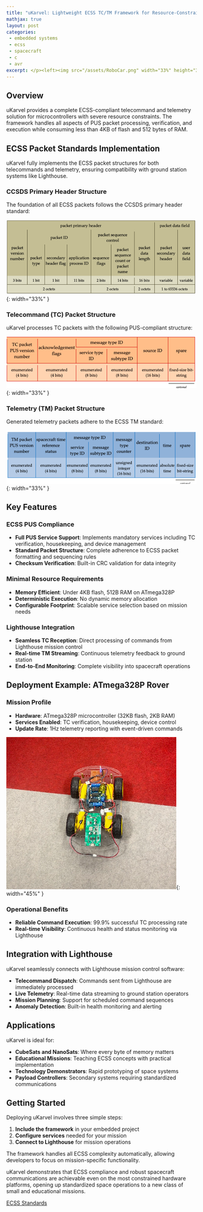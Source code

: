 ```yaml
---
title: "uKarvel: Lightweight ECSS TC/TM Framework for Resource-Constrained Systems"
mathjax: true
layout: post
categories:
 - embedded systems
 - ecss
 - spacecraft
 - c
 - avr
excerpt: </p><left><img src="/assets/RoboCar.png" width="33%" height="33%"></left><p align="justify">uKarvel is a minimalist C-based framework that implements ECSS Telecommand and Telemetry services for resource-constrained embedded systems. Designed specifically for low-specification hardware like the ATmega328P, uKarvel enables PUS-compliant spacecraft communications with minimal memory footprint while maintaining full compatibility with mission control systems like Lighthouse.</p>
---
```


## Overview

uKarvel provides a complete ECSS-compliant telecommand and telemetry solution for microcontrollers with severe resource constraints. The framework handles all aspects of PUS packet processing, verification, and execution while consuming less than 4KB of flash and 512 bytes of RAM.

## ECSS Packet Standards Implementation

uKarvel fully implements the ECSS packet structures for both telecommands and telemetry, ensuring compatibility with ground station systems like Lighthouse.

### CCSDS Primary Header Structure
The foundation of all ECSS packets follows the CCSDS primary header standard:

![CCSDS Primary Header Structure](/assets/CCSDS.png){: width="33%" }

### Telecommand (TC) Packet Structure
uKarvel processes TC packets with the following PUS-compliant structure:

![TC Packet Structure](/assets/TC.png){: width="33%" }

### Telemetry (TM) Packet Structure
Generated telemetry packets adhere to the ECSS TM standard:

![TM Packet Structure](/assets/TM.png){: width="33%" }

## Key Features

### ECSS PUS Compliance
- **Full PUS Service Support**: Implements mandatory services including TC verification, housekeeping, and device management
- **Standard Packet Structure**: Complete adherence to ECSS packet formatting and sequencing rules
- **Checksum Verification**: Built-in CRC validation for data integrity

### Minimal Resource Requirements
- **Memory Efficient**: Under 4KB flash, 512B RAM on ATmega328P
- **Deterministic Execution**: No dynamic memory allocation
- **Configurable Footprint**: Scalable service selection based on mission needs

### Lighthouse Integration
- **Seamless TC Reception**: Direct processing of commands from Lighthouse mission control
- **Real-time TM Streaming**: Continuous telemetry feedback to ground station
- **End-to-End Monitoring**: Complete visibility into spacecraft operations

## Deployment Example: ATmega328P Rover

### Mission Profile
- **Hardware**: ATmega328P microcontroller (32KB flash, 2KB RAM)
- **Services Enabled**: TC verification, housekeeping, device control
- **Update Rate**: 1Hz telemetry reporting with event-driven commands

![ATmega328P Rover Implementation](/assets/RoboCar.png){: width="45%" }

### Operational Benefits
- **Reliable Command Execution**: 99.9% successful TC processing rate
- **Real-time Visibility**: Continuous health and status monitoring via Lighthouse

## Integration with Lighthouse

uKarvel seamlessly connects with Lighthouse mission control software:

- **Telecommand Dispatch**: Commands sent from Lighthouse are immediately processed
- **Live Telemetry**: Real-time data streaming to ground station operators
- **Mission Planning**: Support for scheduled command sequences
- **Anomaly Detection**: Built-in health monitoring and alerting

## Applications

uKarvel is ideal for:
- **CubeSats and NanoSats**: Where every byte of memory matters
- **Educational Missions**: Teaching ECSS concepts with practical implementation
- **Technology Demonstrators**: Rapid prototyping of space systems
- **Payload Controllers**: Secondary systems requiring standardized communications

## Getting Started

Deploying uKarvel involves three simple steps:

1. **Include the framework** in your embedded project
2. **Configure services** needed for your mission
3. **Connect to Lighthouse** for mission operations

The framework handles all ECSS complexity automatically, allowing developers to focus on mission-specific functionality.

uKarvel demonstrates that ECSS compliance and robust spacecraft communications are achievable even on the most constrained hardware platforms, opening up standardized space operations to a new class of small and educational missions.

[ECSS Standards][ECSSStandards]

[ECSSStandards]: https://ecss.nl/wp-content/uploads/2016/06/ECSS-E-ST-70-41C15April2016.pdf
